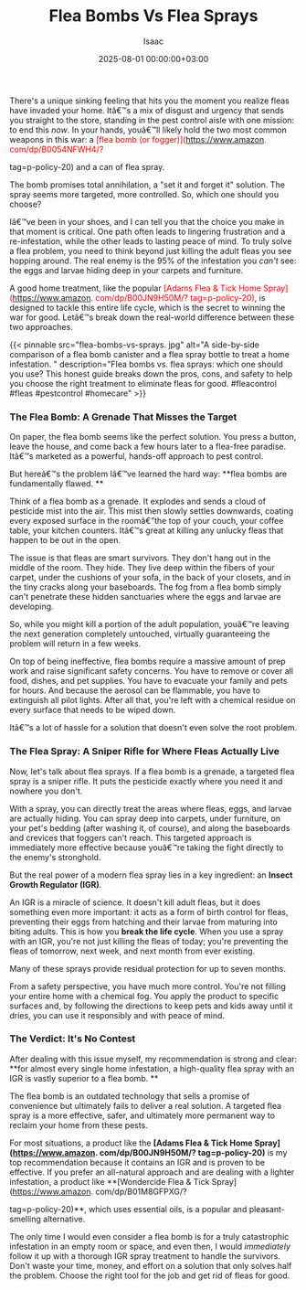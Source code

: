 ﻿---
title: Flea Bombs Vs Flea Sprays
description: There's a unique sinking feeling that hits you the moment you realize fleas have invaded your home. Its a mix of disgust and urgency that sends you straight...
slug: /flea-bombs-vs-flea-sprays/
date: 2025-08-01 00:00:00+03:00
lastmod: 2025-08-01 00:00:00+03:00
author: Isaac
categories:
- Flea Control
- Guides
tags:
- flea-control
- flea
- bomb
---

There's a unique sinking feeling that hits you the moment you realize fleas have invaded your home. Itâ€™s a mix of disgust and urgency that sends you straight to the store, standing in the pest control aisle with one mission: to end this *now*. In your hands, youâ€™ll likely hold the two most common weapons in this war: a <span style="color: red; ">[flea bomb (or fogger)](https://www.amazon. com/dp/B0054NFWH4/?

tag=p-policy-20)</span> and a can of flea spray.

The bomb promises total annihilation, a "set it and forget it" solution. The spray seems more targeted, more controlled. So, which one should you choose?

Iâ€™ve been in your shoes, and I can tell you that the choice you make in that moment is critical. One path often leads to lingering frustration and a re-infestation, while the other leads to lasting peace of mind. To truly solve a flea problem, you need to think beyond just killing the adult fleas you see hopping around. The real enemy is the 95% of the infestation you *can't* see: the eggs and larvae hiding deep in your carpets and furniture.

A good home treatment, like the popular <span style="color: red; ">[Adams Flea & Tick Home Spray](https://www.amazon. com/dp/B00JN9H50M/? tag=p-policy-20)</span>, is designed to tackle this entire life cycle, which is the secret to winning the war for good. Letâ€™s break down the real-world difference between these two approaches.

{{< pinnable src="flea-bombs-vs-sprays. jpg" alt="A side-by-side comparison of a flea bomb canister and a flea spray bottle to treat a home infestation. " description="Flea bombs vs. flea sprays: which one should you use? This honest guide breaks down the pros, cons, and safety to help you choose the right treatment to eliminate fleas for good. #fleacontrol #fleas #pestcontrol #homecare" >}}

###  The Flea Bomb: A Grenade That Misses the Target

On paper, the flea bomb seems like the perfect solution. You press a button, leave the house, and come back a few hours later to a flea-free paradise. Itâ€™s marketed as a powerful, hands-off approach to pest control.

But hereâ€™s the problem Iâ€™ve learned the hard way: **flea bombs are fundamentally flawed. **

Think of a flea bomb as a grenade. It explodes and sends a cloud of pesticide mist into the air. This mist then slowly settles downwards, coating every exposed surface in the roomâ€”the top of your couch, your coffee table, your kitchen counters. Itâ€™s great at killing any unlucky fleas that happen to be out in the open.

The issue is that fleas are smart survivors. They don't hang out in the middle of the room. They hide. They live deep within the fibers of your carpet, under the cushions of your sofa, in the back of your closets, and in the tiny cracks along your baseboards. The fog from a flea bomb simply can't penetrate these hidden sanctuaries where the eggs and larvae are developing.

So, while you might kill a portion of the adult population, youâ€™re leaving the next generation completely untouched, virtually guaranteeing the problem will return in a few weeks.

On top of being ineffective, flea bombs require a massive amount of prep work and raise significant safety concerns. You have to remove or cover all food, dishes, and pet supplies. You have to evacuate your family and pets for hours. And because the aerosol can be flammable, you have to extinguish all pilot lights. After all that, you're left with a chemical residue on every surface that needs to be wiped down.

Itâ€™s a lot of hassle for a solution that doesn't even solve the root problem.

###  The Flea Spray: A Sniper Rifle for Where Fleas Actually Live

Now, let's talk about flea sprays. If a flea bomb is a grenade, a targeted flea spray is a sniper rifle. It puts the pesticide exactly where you need it and nowhere you don't.

With a spray, you can directly treat the areas where fleas, eggs, and larvae are actually hiding. You can spray deep into carpets, under furniture, on your pet's bedding (after washing it, of course), and along the baseboards and crevices that foggers can't reach. This targeted approach is immediately more effective because youâ€™re taking the fight directly to the enemy's stronghold.

But the real power of a modern flea spray lies in a key ingredient: an **Insect Growth Regulator (IGR)**.

An IGR is a miracle of science. It doesn't kill adult fleas, but it does something even more important: it acts as a form of birth control for fleas, preventing their eggs from hatching and their larvae from maturing into biting adults. This is how you **break the life cycle**. When you use a spray with an IGR, you're not just killing the fleas of today; you're preventing the fleas of tomorrow, next week, and next month from ever existing.

Many of these sprays provide residual protection for up to seven months.

From a safety perspective, you have much more control. You're not filling your entire home with a chemical fog. You apply the product to specific surfaces and, by following the directions to keep pets and kids away until it dries, you can use it responsibly and with peace of mind.

###  The Verdict: It's No Contest

After dealing with this issue myself, my recommendation is strong and clear: **for almost every single home infestation, a high-quality flea spray with an IGR is vastly superior to a flea bomb. **

The flea bomb is an outdated technology that sells a promise of convenience but ultimately fails to deliver a real solution. A targeted flea spray is a more effective, safer, and ultimately more permanent way to reclaim your home from these pests.

For most situations, a product like the **[Adams Flea & Tick Home Spray](https://www.amazon. com/dp/B00JN9H50M/? tag=p-policy-20)** is my top recommendation because it contains an IGR and is proven to be effective. If you prefer an all-natural approach and are dealing with a lighter infestation, a product like **[Wondercide Flea & Tick Spray](https://www.amazon. com/dp/B01M8GFPXG/?

tag=p-policy-20)**, which uses essential oils, is a popular and pleasant-smelling alternative.

The only time I would even consider a flea bomb is for a truly catastrophic infestation in an empty room or space, and even then, I would *immediately* follow it up with a thorough IGR spray treatment to handle the survivors. Don't waste your time, money, and effort on a solution that only solves half the problem. Choose the right tool for the job and get rid of fleas for good.

